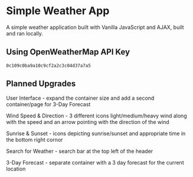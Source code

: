 # Simple Weather App

A simple weather application built with Vanilla JavaScript and AJAX, built and ran locally.

## Using OpenWeatherMap API Key

`0c109c0ba9a10c9cf2a2c3c04d37a7a5`

## Planned Upgrades

User Interface - expand the container size and add a second container/page for 3-Day Forecast

Wind Speed & Direction - 3 different icons light/medium/heavy wind along with the speed and an arrow pointing with the direction of the wind

Sunrise & Sunset - icons depicting sunrise/sunset and appropriate time in the bottom right cornor

Search for Weather - search bar at the top left of the header

3-Day Forecast - separate container with a 3 day forecast for the current location
